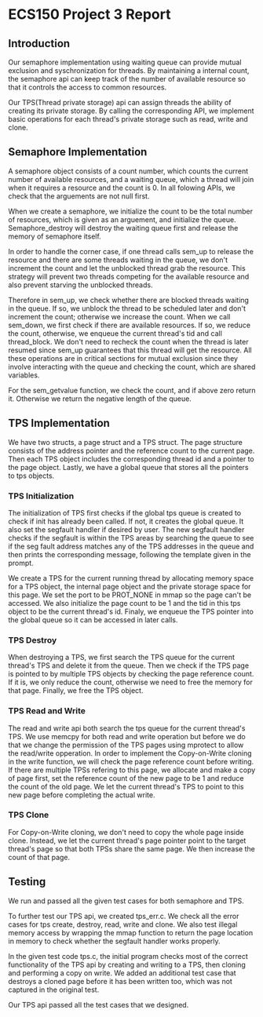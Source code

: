 
# ECS150 Project 3 Report

## Introduction

Our semaphore implementation using waiting queue can provide mutual exclusion 
and syschronization for threads. By maintaining a internal count, the semaphore 
api can keep track of the number of available resource so that it controls the 
access to common resources.

Our TPS(Thread private storage) api can assign threads the ability of creating
its private storage. By calling the corresponding API, we implement basic 
operations for each thread's private storage such as read, write and clone.


## Semaphore Implementation   

A semaphore object consists of a count number, which counts the current number
of available resources, and a waiting queue, which a thread will join when it 
requires a resource and the count is 0. In all folowing APIs, we check that the 
arguements are not null first.

When we create a semaphore, we initialize the count to be the total number
of resources, which is given as an arguement, and initialize the queue. 
Semaphore_destroy will destroy the waiting queue first and release the memory
of semaphore itself.

In order to handle the corner case, if one thread calls sem_up to release the
resource and there are some threads waiting in the queue, we don't increment 
the count and let the unblocked thread grab the resource. This strategy will 
prevent two threads competing for the available resource and also prevent 
starving the unblocked threads. 

Therefore in sem_up, we check whether there are blocked threads waiting in the 
queue. If so, we unblock the thread to be scheduled later and don't increment 
the count; otherwise we increase the count. When we call sem_down, we first 
check if there are available resources. If so, we reduce the count, otherwise,
we enqueue the current thread's tid and call thread_block. We don't need to 
recheck the count when the thread is later resumed since sem_up guarantees that 
this thread will get the resource. All these operations are in critical sections 
for mutual exclusion since they involve interacting with the queue and checking 
the count, which are shared variables.

For the sem_getvalue function, we check the count, and if above zero return it. 
Otherwise we return the negative length of the queue.

## TPS Implementation 

We have two structs, a page struct and a TPS struct. The page structure consists 
of the address pointer and the reference count to the current page. Then each TPS 
object includes the corresponding thread id and a pointer to the page object. 
Lastly, we have a global queue that stores all the pointers to tps objects.

### TPS Initialization

The initialization of TPS first checks if the global tps queue is created to 
check if init has already been called. If not, it creates the global queue. 
It also set the segfault handler if desired by user. The new segfault handler 
checks if the segfault is within the TPS areas by searching the queue to see 
if the seg fault address matches any of the TPS addresses in the queue and then
prints the corresponding message, following the template given in the prompt. 

We create a TPS for the current running thread by allocating memory space for a 
TPS object, the internal page object and the private storage space for this 
page. We set the port to be PROT_NONE in mmap so the page can't be accessed.
We also initialize the page count to be 1 and the tid in this tps object to be 
the current thread's id. Finaly, we enqueue the TPS pointer into the global 
queue so it can be accessed in later calls. 

### TPS Destroy

When destroying a TPS, we first search the TPS queue for the current thread's TPS 
and delete it from the queue. Then we check if the TPS page is pointed to by
multiple TPS objects by checking the page reference count. If it is, we only 
reduce the count, otherwise we need to free the memory for that page. Finally, 
we free the TPS object.

### TPS Read and Write

The read and write api both search the tps queue for the current thread's TPS. We 
use memcpy for both read and write operation but before we do that we change the 
permission of the TPS pages using mprotect to allow the read/write opperation. In 
order to implement the Copy-on-Write cloning in the write function, we will check 
the page reference count before writing. If there are multiple TPSs refering to this page, 
we allocate and make a copy of page first, set the reference count of 
the new page to be 1 and reduce the count of the old page. We let the current
thread's TPS to point to this new page before completing the actual write.

### TPS Clone

For Copy-on-Write cloning, we don't need to copy the whole page inside clone. 
Instead, we let the current thread's page pointer point to the target thread's 
page so that both TPSs share the same page. We then increase the count of that
page.


## Testing 

We run and passed all the given test cases for both semaphore and TPS. 

To further test our TPS api, we created tps_err.c. We check all the error cases
for tps create, destroy, read, write and clone. We also test illegal 
memory access by wrapping the mmap function to return the page location in memory
to check whether the segfault handler works properly. 

In the given test code tps.c, the initial program checks most of the correct 
functionality of the TPS api by creating and writing to a TPS, then cloning and 
performing a copy on write. We added an additional test case that destroys a 
cloned page before it has been written too, which was not captured in the original test.

Our TPS api passed all the test cases that we designed. 

 
